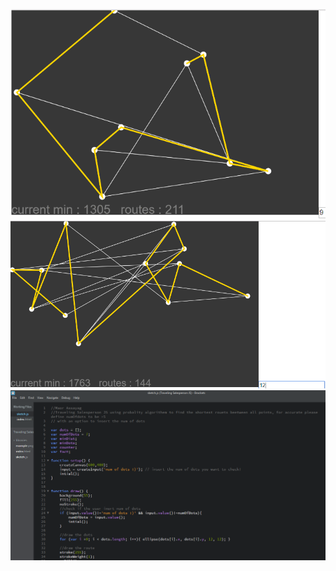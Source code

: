 ![alt text](https://github.com/MaorAssayag/JavaScript/blob/master/Traveling%20Salesperson%20JS/screenshots/example.png)
![alt text](https://github.com/MaorAssayag/JavaScript/blob/master/Traveling%20Salesperson%20JS/screenshots/example3.png)
![alt text](https://github.com/MaorAssayag/JavaScript/blob/master/Traveling%20Salesperson%20JS/screenshots/example2.png)



